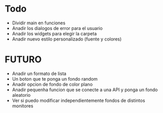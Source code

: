 # Todo  
- Dividir main en funciones
- Anadir los dialogos de error para el usuario
- Anadir los widgets para elegir la carpeta
- Anadir nuevo estilo personalizado (fuente y colores)

# FUTURO 
* Anadir un formato de lista
* Un boton que te ponga un fondo random
* Anadir opcion de fondo de color plano
* Anadir pequenha funcion que se conecte a una API y ponga un fondo aleatorio
* Ver si puedo modificar independientemente fondos de distintos monitores
